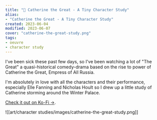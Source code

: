 ```yaml
---
title: "👑 Catherine the Great - A Tiny Character Study"
alias:
- "Catherine the Great - A Tiny Character Study"
created: 2023-06-04
modified: 2023-06-07
cover: "catherine-the-great-study.png"
tags:
- oeuvre
- character study
---
```


I've been sick these past few days, so I've been watching a lot of "The Great" a quasi-historical comedy-drama based on the rise to power of Catherine the Great, Empress of All Russia. 

I'm absolutely in love with all the characters and their performance, especially Elle Fanning and Nicholas Hoult so I drew up a little study of Catherine storming around the Winter Palace.

[Check it out on Ko-Fi →](https://ko-fi.com/i/IG2G2LXDA3).

![[art/character studies/images/catherine-the-great-study.png]]